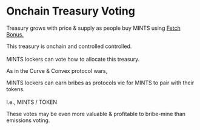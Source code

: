# Onchain Treasury Voting

Treasury grows with price & supply as people buy MINTS using [Fetch Bonus.](https://defi.mintydao.io/fetch)

This treasury is onchain and controlled controlled.\
\
MINTS lockers can vote how to allocate this treasury.

As in the Curve & Convex protocol wars,

MINTS lockers can earn bribes as protocols vie for MINTS to pair with their tokens.\
\
I.e., MINTS / TOKEN

These votes may be even more valuable & profitable to bribe-mine than emissions voting.
